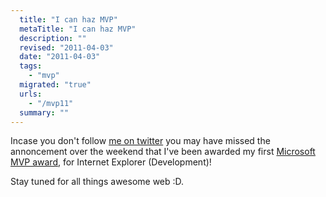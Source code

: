 ```yaml
---
  title: "I can haz MVP"
  metaTitle: "I can haz MVP"
  description: ""
  revised: "2011-04-03"
  date: "2011-04-03"
  tags: 
    - "mvp"
  migrated: "true"
  urls: 
    - "/mvp11"
  summary: ""
---
```

Incase you don't follow [me on twitter][1] you may have missed the annoncement over the weekend that I've been awarded my first [Microsoft MVP award][2], for Internet Explorer (Development)!

Stay tuned for all things awesome web :D.


  [1]: http://twitter.com/slace
  [2]: https://mvp.support.microsoft.com/communities/MVP.aspx